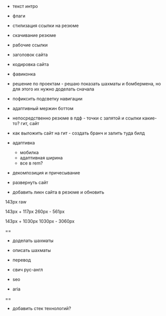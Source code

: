 + текст интро

+ флаги

+ стилизация ссылки на резюме

+ скачивание резюме

+ рабочие ссылки

+ заголовок сайта

+ кодировка сайта

+ фавиконка

+ решение по проектам - решаю показать шахматы и бомбермена, но для этого их нужно доделать сначала

+ пофиксить подсветку навигации

+ адаптивный мержин боттом

+ непосредственно резюме в пдф - точки с запятой и ссылки какие-то? гит, сайт

+ как выложить сайт на гит - создать бранч и залить туда билд

- адаптивка
    - мобилка
    - адаптивная ширина
    - все в rem?

- декомпозиция и причесывание

- развернуть сайт

- добавить ликн сайта в резюме и обновить

143px raw

143px + 117px
260px - 561px

143px + 1030px
1030px - 3060px

==



- доделать шахматы

- описать шахматы

- перевод

- свич рус-англ

- seo

- aria

==

- добавить стек технологий?


